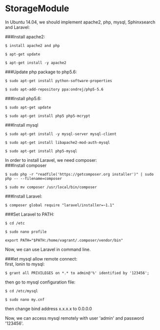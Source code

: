 # StorageModule

In Ubuntu 14.04, we should implement apache2, php, mysql, Sphinxsearch and Laravel:

###Install apache2:  
```
$ install apache2 and php
```  
```
$ apt-get update
```  
```
$ apt-get install -y apache2
```

###Update php package to php5.6:  
```
$ sudo apt-get install python-software-properties
```   
```
$ sudo apt-add-repository ppa:ondrej/php5-5.6
```   

###Install php5.6:  
```
$ sudo apt-get update
```   
```
$ sudo apt-get install php5 php5-mcrypt
```

###Install mysql  
```
$ sudo apt-get install -y mysql-server mysql-client
```   
```
$ sudo apt-get install libapache2-mod-auth-mysql
```  
```
$ sudo apt-get install php5-mysql
```  


In order to install Laravel, we need composer:  
###Install composer  
```
$ sudo php -r "readfile('https://getcomposer.org installer')" | sudo php -- --filename=composer
```  
```
$ sudo mv composer /usr/local/bin/composer
```

###Install Laravel:  
```
$ composer global require "laravel/installer=~1.1"
```

###Set Laravel to PATH:  
````
$ cd /etc
````  
````
$ sudo nano profile
````  
````
export PATH="$PATH:/home/vagrant/.composer/vendor/bin"
````  
Now, we can use Laravel in command line.

###let mysql allow remote connect:  
first, lonin to mysql:  

```
$ grant all PRIVILEGES on *.* to admin@'%' identified by '123456';
```

then go to mysql configuration file: 
 
```
$ cd /etc/mysql
```  
```
$ sudo nano my.cnf
```
  
then change bind address x.x.x.x to 0.0.0.0  

Now, we can access mysql remotely with user 'admin' and password '123456'.  




